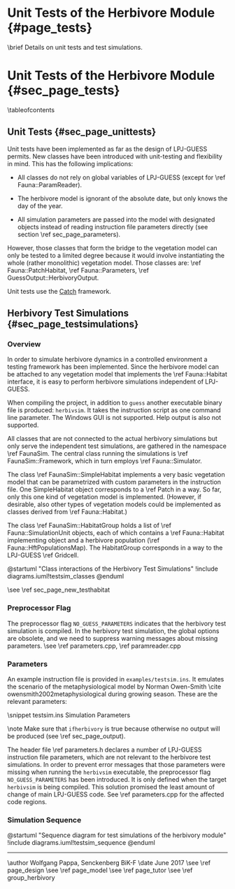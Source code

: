 Unit Tests of the Herbivore Module {#page_tests}
==================================
<!-- For doxygen, this is the *page* header -->
\brief Details on unit tests and test simulations.

Unit Tests of the Herbivore Module {#sec_page_tests}
==================================
<!-- For doxygen, this is the *section* header -->
\tableofcontents


Unit Tests {#sec_page_unittests}
----------------------------------

Unit tests have been implemented as far as the design of LPJ-GUESS permits.
New classes have been introduced with unit-testing and flexibility in mind.
This has the following implications:

- All classes do not rely on global variables of LPJ-GUESS
(except for \ref Fauna::ParamReader).

- The herbivore model is ignorant of the absolute date, but only knows the
day of the year.

- All simulation parameters are passed into the model with designated objects
instead of reading instruction file parameters directly
(see section \ref sec_page_parameters).

However, those classes that form the bridge to the vegetation
model can only be tested to a limited degree because it would
involve instantiating the whole (rather monolithic) vegetation
model.
Those classes are:
\ref Fauna::PatchHabitat,
\ref Fauna::Parameters,
\ref GuessOutput::HerbivoryOutput.

Unit tests use the [Catch](https://github.com/philsquared/Catch)
framework.






Herbivory Test Simulations {#sec_page_testsimulations}
--------------------------------------------------------

### Overview ###

In order to simulate herbivore dynamics in a controlled environment a testing framework has been implemented.
Since the herbivore model can be attached to any vegetation model that implements the \ref Fauna::Habitat interface, it is easy to perform herbivore simulations independent of LPJ-GUESS.

When compiling the project, in addition to `guess` another
executable binary file is produced: `herbivsim`.
It takes the instruction script as one command line parameter.
The Windows GUI is not supported. Help output is also not supported.

All classes that are not connected to the actual herbivory simulations but only serve the independent test simulations, are gathered in the namespace \ref FaunaSim.
The central class running the simulations is \ref FaunaSim::Framework, which in turn employs \ref Fauna::Simulator.

The class \ref FaunaSim::SimpleHabitat implements a very basic vegetation model that can be parametrized with custom parameters in the instruction file.
One SimpleHabitat object corresponds to a \ref Patch in a way.
So far, only this one kind of vegetation model is implemented.
(However, if desirable, also other types of vegetation models could be implemented as classes derived from \ref Fauna::Habitat.)

The class \ref FaunaSim::HabitatGroup holds a list of \ref Fauna::SimulationUnit objects, each of which contains a \ref Fauna::Habitat implementing object and a herbivore population (\ref Fauna::HftPopulationsMap).
The HabitatGroup corresponds in a way to the LPJ-GUESS \ref Gridcell.

@startuml "Class interactions of the Herbivory Test Simulations"
	!include diagrams.iuml!testsim_classes
@enduml

\see \ref sec_page_new_testhabitat

### Preprocessor Flag ###

The preprocessor flag `NO_GUESS_PARAMETERS` indicates that the herbivory test simulation is compiled.
In the herbivory test simulation, the global options are obsolete, and we need to
suppress warning messages about missing parameters.
\see \ref parameters.cpp, \ref paramreader.cpp

### Parameters ###

An example instruction file is provided in
`examples/testsim.ins`.
It emulates the scenario of the metaphysiological model by Norman Owen-Smith \cite owensmith2002metaphysiological during growing season.
These are the relevant parameters:

<!-- Alternatively to the snippet command, the dontinclude command could be used. -->
\snippet testsim.ins Simulation Parameters

\note Make sure that `ifherbivory` is true because otherwise
no output will be produced (see \ref sec_page_output).

The header file \ref parameters.h declares a number of LPJ-GUESS instruction file parameters, which are not relevant to the herbivore test simulations.
In order to prevent error messages that those parameters were missing when running the `herbivsim` executable, the preprocessor flag `NO_GUESS_PARAMETERS` has been introduced.
It is only defined when the target `herbivsim` is being compiled.
This solution promised the least amount of change of main LPJ-GUESS code.
See \ref parameters.cpp for the affected code regions.

### Simulation Sequence ###

@startuml "Sequence diagram for test simulations of the herbivory module"
	!include diagrams.iuml!testsim_sequence
@enduml

------------------------------------------------------------

\author Wolfgang Pappa, Senckenberg BiK-F
\date June 2017
\see \ref page_design
\see \ref page_model
\see \ref page_tutor
\see \ref group_herbivory
